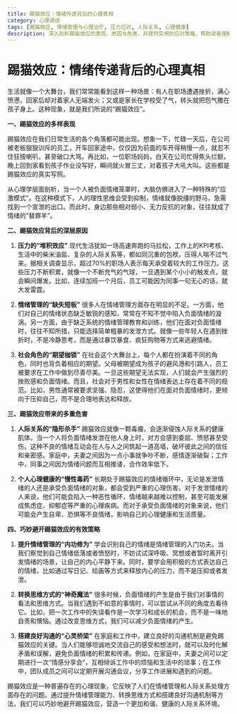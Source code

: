 ```yaml
---
title: 踢猫效应：情绪传递背后的心理真相
category: 心理调适
tags: [踢猫效应, 情绪管理与心理治疗, 压力应对, 人际关系, 心理健康]
description: 深入剖析踢猫效应的表现、原因与危害，并提供实用的应对策略，帮助读者理解情绪传递背后的心理机制，提升情绪管理能力，改善人际关系，促进心理健康。
---
```


# 踢猫效应：情绪传递背后的心理真相

生活就像一个大舞台，我们常常能看到这样一种场景：有人在职场遭遇挫折，满心愤懑，回家后却对着家人无端发火；又或是家长在学校受了气，转头就把怨气撒在孩子身上。这种现象，就是我们所说的“踢猫效应”。

**一、踢猫效应的多样表现**

踢猫效应在我们日常生活的各个角落都可能出现。想象一下，忙碌一天后，在公司被老板狠狠训斥的员工，开车回家途中，仅仅因为前面的车开得稍慢一点，就忍不住狂按喇叭，甚至破口大骂。再比如，一位职场妈妈，白天在公司忙得焦头烂额，晚上回到家看到孩子作业没写好，瞬间就火冒三丈，对着孩子大吼大叫。这些都是踢猫效应的真实写照。

从心理学层面剖析，当一个人被负面情绪笼罩时，大脑仿佛进入了一种特殊的“应激模式”。在这种模式下，人的理性思维会受到抑制，情绪就像脱缰的野马，急需找到一个宣泄的出口。而此时，身边那些相对弱小、无力反抗的对象，往往就成了情绪的“替罪羊”。

**二、踢猫效应背后的深层原因**

1. **压力的“堆积效应”**
现代生活犹如一场高速奔跑的马拉松，工作上的KPI考核、生活中的柴米油盐、复杂的人际关系等，都如同沉重的包袱，压得人喘不过气来。据相关调查显示，超过70%的职场人表示每天承受着较大的工作压力。这些压力不断积累，就像一个不断充气的气球，一旦遇到某个小小的触发点，就会瞬间爆发。比如，连续加班一个月后，员工可能因为同事一句无心的话，就大发雷霆。

2. **情绪管理的“缺失短板”**
很多人在情绪管理方面存在明显的不足。一方面，他们对自己的情绪状态缺乏敏锐的感知，常常在不知不觉中陷入负面情绪的漩涡。另一方面，由于缺乏系统的情绪管理教育和训练，他们在面对负面情绪时，往往不知所措，只能选择简单粗暴的发泄方式。就像一些年轻人在遇到挫折时，不是冷静思考，而是通过暴饮暴食、疯狂购物等方式来逃避情绪。

3. **社会角色的“期望枷锁”**
在社会这个大舞台上，每个人都在扮演着不同的角色，同时也背负着相应的期望。父母被期望成为孩子的避风港和引路人，员工被要求在工作中做到尽善尽美。一旦这些期望无法实现，人们就会产生强烈的挫败感和负面情绪。而且，社会对于男性和女性在情绪表达上存在着不同的规范。比如，男性通常被要求坚强、隐忍，这使得他们在面对负面情绪时，更倾向于压抑自己，而不是合理地表达和释放。

**三、踢猫效应带来的多重危害**

1. **人际关系的“隐形杀手”**
踢猫效应就像一颗毒瘤，会逐渐侵蚀人际关系的健康肌体。当一个人将负面情绪发泄在他人身上时，对方会感到委屈、愤怒甚至受伤。这种不良的情绪互动会在人与人之间筑起一道高墙，破坏彼此之间的信任和亲密感。家庭中，夫妻之间因为一点小事就争吵不断，感情逐渐破裂；工作中，同事之间因为情绪问题而互相推诿，合作效率低下。

2. **个人心理健康的“慢性毒药”**
长期处于踢猫效应的情绪循环中，无论是发泄情绪的人还是承受负面情绪的对象，都会受到严重的心理伤害。对于发泄情绪的人来说，他们可能会陷入一种恶性循环，情绪越来越难以控制，甚至可能发展成焦虑症、抑郁症等严重的心理疾病。而对于承受负面情绪的对象来说，他们可能会产生自卑、恐惧等不良情绪，影响自己的心理健康和生活质量。

**四、巧妙避开踢猫效应的有效策略**

1. **提升情绪管理的“内功修为”**
学会识别自己的情绪是情绪管理的入门功夫。当我们察觉到自己情绪低落或者愤怒时，不妨试试深呼吸、冥想或者暂时离开引发情绪的场景，让自己的内心平静下来。同时，要学会用积极的方式表达自己的情绪，比如通过写日记、绘画等方式来释放内心的压力，而不是压抑或者发泄。

2. **转换思维方式的“神奇魔法”**
很多时候，负面情绪的产生是由于我们对事情的看法和思维方式。当我们遇到不如意的事情时，可以尝试从不同的角度去看待它。比如，把一次工作中的失误看作是一次学习和成长的机会，而不是一味地自责和懊恼。通过改变思维方式，我们可以减少负面情绪的产生。

3. **搭建良好沟通的“心灵桥梁”**
在家庭和工作中，建立良好的沟通机制是避免踢猫效应的关键。当人们能够坦诚地交流自己的感受和想法时，就可以及时化解矛盾和误解，避免负面情绪的积累和传递。例如，在家庭中，夫妻之间可以定期进行一次“情感分享会”，互相倾诉工作中的烦恼和生活中的琐事；在工作中，团队成员之间可以定期开展沟通会议，分享工作进展和遇到的问题。

踢猫效应是一种普遍存在的心理现象，它反映了人们在情绪管理和人际关系处理方面存在的问题。通过提升情绪管理能力、转换思维方式和搭建良好沟通机制等方法，我们可以巧妙地避开踢猫效应，营造一个更加和谐、健康的人际关系环境。